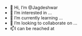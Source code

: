 - 👋 Hi, I’m @Jagdeshwar
- 👀 I’m interested in ...
- 🌱 I’m currently learning ...
- 💞️ I’m looking to collaborate on ...
- 📫I can be reached at 

<!---
Jagdeshwar/Jagdeshwar is a ✨ special ✨ repository because its `README.md` (this file) appears on your GitHub profile.
You can click the Preview link to take a look at your changes.
--->
